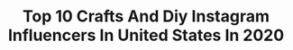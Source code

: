 ---
title: Top 10 Crafts And Diy Instagram Influencers In United States In 2020
description: >-
  Find top crafts and diy Instagram influencers in United States in 2020. Most popular hashtags: #diy #crafts #homedecor #craft.
platform: Instagram
profiles:
  - username: "mythreewonders"
    fullname: >-
      deb
    location: "United States"
    followers: 25404
    engagement: 297
    commentsToLikes: 0.093896
    id: ck0w5ra4h51pf0i19z872yayp
    verified: false
    hashtags: "#brmonamazon, #springbreak2020, #rockymountaindecals, #friyay"
  - username: "ocvintagecharm"
    fullname: >-
      Tiffany Hayter
    location: "United States"
    followers: 29328
    engagement: 223
    commentsToLikes: 0.177357
    id: ck0w5833k2cxc0i191jctung4
    verified: false
    hashtags: "#diycookiekits, #easterproject, #inspiration, #cricutwriteablevinyl"
  - username: "goodmorningart"
    fullname: >-
      🌞 Goodmorningart "Gallery"
    location: "United States"
    followers: 388821
    engagement: 68
    commentsToLikes: 0.010519
    id: ck0w4gbzmyfj00i19db6ilfu9
    verified: false
    hashtags: "#island, #cute, #artist, #decor"
  - username: "tiffboni"
    fullname: >-
      Tiffany Huba Bonilla
    location: "United States"
    followers: 28479
    engagement: 744
    commentsToLikes: 0.128926
    id: ck5q339f0j0ds0i11so8nnyeh
    verified: false
    hashtags: "#genderreveal, #apostolichair, #modeststyle, #wood"
  - username: "neverskipbrunch"
    fullname: >-
      CARA NEWHART🥂 Home + DIY
    location: "United States"
    followers: 30906
    engagement: 172
    commentsToLikes: 0.152584
    id: ck5zm0elwloll0i14gv3khmyt
    verified: false
    hashtags: "#interiordesign, #remodeling, #bohodecor, #diyhomedecor"
  - username: "vickiehowell"
    fullname: >-
      Vickie Howell
    location: "United States"
    followers: 29102
    engagement: 119
    commentsToLikes: 0.026330
    id: ck5bwsa7qmbfo0i11y24gu3wt
    verified: false
    hashtags: "#yarnyayunboxing, #knitkit, #lucet, #catsofinstagram"
  - username: "gelliarts"
    fullname: >-
      Gelli Arts®
    location: "United States"
    followers: 37694
    engagement: 118
    commentsToLikes: 0.074814
    id: ck0txvlslkmu80i19dc5gnii8
    verified: false
    hashtags: "#printmaker, #portraits, #artistoninstagram, #socialdistancing"
  - username: "denizozgenc_crafts"
    fullname: >-
      DENİZ ÖZGENÇ  𝓒𝓻𝓪𝓯𝓽𝓼
    location: "United States"
    followers: 17330
    engagement: 369
    commentsToLikes: 0.007657
    id: ck0vvmjhbps7m0i19pq2v8c1o
    verified: false
    hashtags: "#ganchillo, #nailsbyme, #knit, #wayuubag"
---